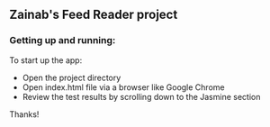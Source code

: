 ## Zainab's Feed Reader  project

### Getting up and running:

To start up the app:

* Open the project directory
* Open index.html file via a browser like Google Chrome
* Review the test results by scrolling down to the Jasmine section

Thanks!
